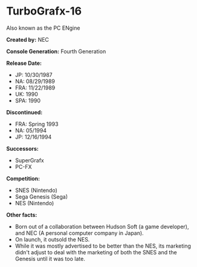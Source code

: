 # TurboGrafx-16

 Also known as the PC ENgine

**Created by:** NEC

**Console Generation:** Fourth Generation

**Release Date:**
* JP: 10/30/1987
* NA: 08/29/1989
* FRA: 11/22/1989
* UK: 1990
* SPA: 1990

**Discontinued:**
* FRA: Spring 1993
* NA: 05/1994
* JP: 12/16/1994

**Successors:**
* SuperGrafx
* PC-FX

**Competition:**
* SNES (Nintendo)
* Sega Genesis (Sega)
* NES (Nintendo)

**Other facts:**
* Born out of a collaboration between Hudson Soft (a game developer), and NEC (A personal computer company in Japan).
* On launch, it outsold the NES.
* While it was mostly advertised to be better than the NES, its marketing didn't adjust to deal with the marketing of both the SNES and the Genesis until it was too late.
